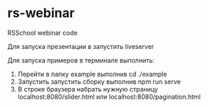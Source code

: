 # rs-webinar
RSSchool webinar code

Для запуска презентации в запустить liveserver

Для запуска примеров в терминале выполнить:
  1. Перейти в папку example выполнив cd ./example
  2. Запустить запустить сборку выполнив npm run serve
  3. В строке браузера набрать нужную страницу localhost:8080/slider.html или localhost:8080/pagination.html
